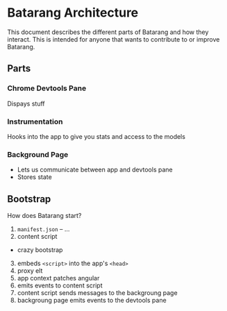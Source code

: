 # Batarang Architecture

This document describes the different parts of Batarang and how they interact.
This is intended for anyone that wants to contribute to or improve Batarang.


## Parts

### Chrome Devtools Pane
Dispays stuff


### Instrumentation
Hooks into the app to give you stats and access to the models

### Background Page
- Lets us communicate between app and devtools pane
- Stores state


## Bootstrap

How does Batarang start?

1. `manifest.json` – ...
2. content script
  - crazy bootstrap
3. embeds `<script>` into the app's `<head>`
4. proxy elt
5. app context patches angular
6. emits events to content script
7. content script sends messages to the backgroung page
8. backgroung page emits events to the devtools pane

